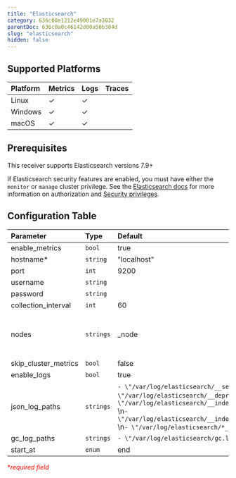 ```yaml
---
title: "Elasticsearch"
category: 636c08e1212e49001e7a3032
parentDoc: 636c0a0c46142d00a50b384d
slug: "elasticsearch"
hidden: false
---
```

## Supported Platforms

| Platform | Metrics | Logs | Traces |
| :------- | :------ | :--- | :----- |
| Linux    | ✓       | ✓    |        |
| Windows  | ✓       | ✓    |        |
| macOS    | ✓       | ✓    |        |

## Prerequisites

This receiver supports Elasticsearch versions 7.9+

If Elasticsearch security features are enabled, you must have either the `monitor` or `manage` cluster privilege. See the [Elasticsearch docs](https://www.elastic.co/guide/en/elasticsearch/reference/current/authorization.html) for more information on authorization and [Security privileges](https://www.elastic.co/guide/en/elasticsearch/reference/current/security-privileges.html).

## Configuration Table

| Parameter            | Type      | Default                           | Description                                                                   |
| :------------------- | :-------- | :-------------------------------- | :---------------------------------------------------------------------------- |
| enable_metrics       | `bool`    | true                              | Enable to collect metrics.                                                    |
| hostname*           | `string`  | "localhost"    | The hostname or IP address of the Elasticsearch API.                                             |
| port  | `int`     | 9200                                | The TCP port of the Elasticsearch API.                                    |
| username           | `string`    |                              | Username used to authenticate.                                                   |
| password | `string`    |                            | Password used to authenticate.                                  |
| collection_interval             | `int`  | 60                                  | How often (seconds) to scrape for metrics. |
| nodes           | `strings`  | _node                                  | Filters that define which nodes are scraped for node-level metrics. Should be set to '_node' if collector is installed on all nodes.  '_all' if single collector is scraping the entire collector. <https://www.elastic.co/guide/en/elasticsearch/reference/7.9/cluster.html#cluster-nodes>. |
| skip_cluster_metrics             | `bool`  | false                                  | Enable to disable the collection of cluster level metrics. |
| enable_logs          | `bool`    | true                              | Enable to collect logs.                                                       |
| json_log_paths           | `strings`    | `- \"/var/log/elasticsearch/__server.json\"`  \n`- \"/var/log/elasticsearch/__deprecation.json\"`  \n`- \"/var/log/elasticsearch/__index_search_slowlog.json\"`  \n`- \"/var/log/elasticsearch/__index_indexing_slowlog.json\"`  \n`- \"/var/log/elasticsearch/*_audit.json\"` | File paths for the JSON formatted logs. |
| gc_log_paths | `strings` | `- \"/var/log/elasticsearch/gc.log*\"` | File paths for the garbage collection logs. |
| start_at             | `enum`    | end                               | Start reading file from 'beginning' or 'end'.                                 |

<span style="color:red">\*_required field_</span>
